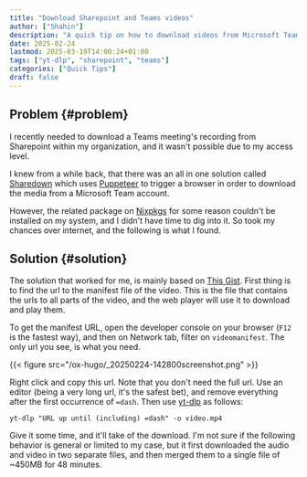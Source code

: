 ```yaml
---
title: "Download Sharepoint and Teams videos"
author: ["Shahin"]
description: "A quick tip on how to download videos from Microsoft Teams."
date: 2025-02-24
lastmod: 2025-03-19T14:00:24+01:00
tags: ["yt-dlp", "sharepoint", "teams"]
categories: ["Quick Tips"]
draft: false
---
```


## Problem {#problem}

I recently needed to download a Teams meeting's recording from
Sharepoint within my organization, and it wasn't possible due to my
access level.

I knew from a while back, that there was an all in one solution called
[Sharedown](https://github.com/kylon/Sharedown) which uses [Puppeteer](https://pptr.dev/) to trigger a browser in order to
download the media from a Microsoft Team account.

However, the related package on [Nixpkgs](https://github.com/NixOS/nixpkgs/) for some reason couldn't be
installed on my system, and I didn't have time to dig into it. So took
my chances over internet, and the following is what I found.


## Solution {#solution}

The solution that worked for me, is mainly based on [This Gist](https://gist.github.com/mfd/c990a01d626847a6d7e823dceca598e1). First
thing is to find the url to the manifest file of the video. This is
the file that contains the urls to all parts of the video, and the web
player will use it to download and play them.

To get the manifest URL, open the developer console on your browser
(`F12` is the fastest way), and then on Network tab, filter on
`videomanifest`. The only url you see, is what you need.

{{< figure src="/ox-hugo/_20250224-142800screenshot.png" >}}

Right click and copy this url. Note that you don't need the full
url. Use an editor (being a very long url, it's the safest bet), and
remove everything after the first occurrence of `=dash`. Then use [yt-dlp](https://github.com/yt-dlp/yt-dlp)
as follows:

```shell
yt-dlp "URL up until (including) =dash" -o video.mp4
```

Give it some time, and it'll take of the download. I'm not sure if the
following behavior is general or limited to my case, but it first
downloaded the audio and video in two separate files, and then merged
them to a single file of ~450MB for 48 minutes.
